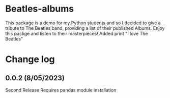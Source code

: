 # Beatles-albums
This package is a demo for my Python students and so I decided to give a tribute to The Beatles band, providing a list of their published Albums.
Enjoy this packge and listen to their masterpieces!
Added print "I love The Beatles"

Change log
==========

0.0.2 (8/05/2023)
-----------------
Second Release
Requires pandas module installation
